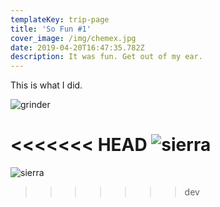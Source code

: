 ```yaml
---
templateKey: trip-page
title: 'So Fun #1'
cover_image: /img/chemex.jpg
date: 2019-04-20T16:47:35.782Z
description: It was fun. Get out of my ear.
---
```

This is what I did.

![grinder](/img/blog-index.jpg "Coffee Grinder")

<<<<<<< HEAD
![sierra](/img/sierra.jpg "Sierra")
=======
![sierra](/img/sierra.jpg "Sierra")
>>>>>>> dev
